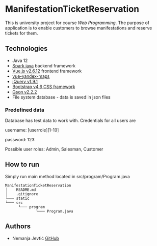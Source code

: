 # ManifestationTicketReservation
This is university project for course _Web Programming_. The purpose of application is to enable customers to browse manifestations and reserve tickets for them.

## Technologies
* Java 12
* [Spark java](http://sparkjava.com/) backend framework
* [Vue.js v2.6.12](https://vuejs.org/) frontend framework
* [vue-yandex-maps](https://vue-yandex-maps.github.io/)
* [jQuery v1.9.1](https://jquery.com/)
* [Bootstrap v4.6 CSS framework](https://getbootstrap.com/)
* [Gson v2.2.2](https://github.com/google/gson)
* File system database - data is saved in json files

### Predefined data
Database has test data to work with. Credentials for all users are 

username: [userrole][1-10]

password: 123

Possible user roles: Admin, Salesman, Customer

## How to run
Simply run main method located in src/program/Program.java
```
ManifestationTicketReservation
│    README.md
│    .gitignore
└─── static
└─── src
      └─── program
              └─── Program.java
```


## Authors
* Nemanja Jevtić [GitHub](https://github.com/njevtic22)

